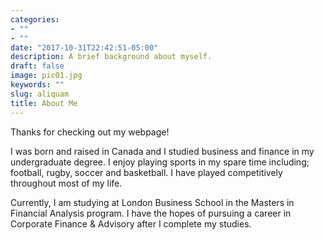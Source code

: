 ```yaml
---
categories:
- ""
- ""
date: "2017-10-31T22:42:51-05:00"
description: A brief background about myself.
draft: false
image: pic01.jpg
keywords: ""
slug: aliquam
title: About Me
---
```

Thanks for checking out my webpage!

I was born and raised in Canada and I studied business and finance in my undergraduate degree. I enjoy playing sports in my spare time including; football, rugby, soccer and basketball. I have played competitively throughout most of my life.

Currently, I am studying at London Business School in the Masters in Financial Analysis program. I have the hopes of pursuing a career in Corporate Finance & Advisory after I complete my studies.